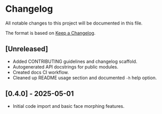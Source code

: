 # Changelog

All notable changes to this project will be documented in this file.

The format is based on [Keep a Changelog](https://keepachangelog.com/en/1.1.0/).

## [Unreleased]
- Added CONTRIBUTING guidelines and changelog scaffold.
- Autogenerated API docstrings for public modules.
- Created docs CI workflow.
- Cleaned up README usage section and documented `-h` help option.

## [0.4.0] - 2025-05-01
- Initial code import and basic face morphing features.
